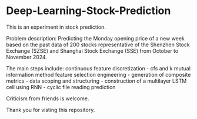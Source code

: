 # Deep-Learning-Stock-Prediction

This is an experiment in stock prediction.

Problem description: Predicting the Monday opening price of a new week based on the past data of 200 stocks representative of the Shenzhen Stock Exchange (SZSE) and Shanghai Stock Exchange (SSE) from October to November 2024.

The main steps include: continuous feature discretization - cfs and k mutual information method feature selection engineering - generation of composite metrics - data scoping and structuring - construction of a multilayer LSTM cell using RNN - cyclic file reading prediction

Criticism from friends is welcome.  

Thank you for visting this repository.
